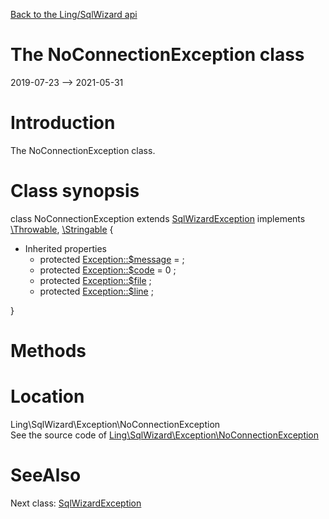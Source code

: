 [Back to the Ling/SqlWizard api](https://github.com/lingtalfi/SqlWizard/blob/master/doc/api/Ling/SqlWizard.md)



The NoConnectionException class
================
2019-07-23 --> 2021-05-31






Introduction
============

The NoConnectionException class.



Class synopsis
==============


class <span class="pl-k">NoConnectionException</span> extends [SqlWizardException](https://github.com/lingtalfi/SqlWizard/blob/master/doc/api/Ling/SqlWizard/Exception/SqlWizardException.md) implements [\Throwable](http://php.net/manual/en/class.throwable.php), [\Stringable](https://wiki.php.net/rfc/stringable) {

- Inherited properties
    - protected  [Exception::$message](#property-message) =  ;
    - protected  [Exception::$code](#property-code) = 0 ;
    - protected  [Exception::$file](#property-file) ;
    - protected  [Exception::$line](#property-line) ;

}






Methods
==============






Location
=============
Ling\SqlWizard\Exception\NoConnectionException<br>
See the source code of [Ling\SqlWizard\Exception\NoConnectionException](https://github.com/lingtalfi/SqlWizard/blob/master/Exception/NoConnectionException.php)



SeeAlso
==============
Next class: [SqlWizardException](https://github.com/lingtalfi/SqlWizard/blob/master/doc/api/Ling/SqlWizard/Exception/SqlWizardException.md)<br>
